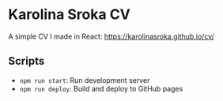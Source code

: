 # Karolina Sroka CV

A simple CV I made in React:
https://karolinasroka.github.io/cv/


## Scripts

* `npm run start`: Run development server
* `npm run deploy`: Build and deploy to GitHub pages